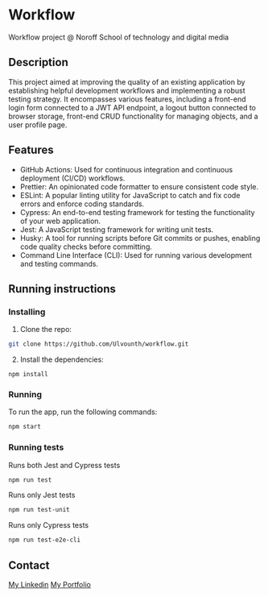 <h1>Workflow</h1>
<p>Workflow project @ Noroff School of technology and digital media</p>

## Description

This project aimed at improving the quality of an existing application by establishing helpful development workflows and implementing a robust testing strategy. It encompasses various features, including a front-end login form connected to a JWT API endpoint, a logout button connected to browser storage, front-end CRUD functionality for managing objects, and a user profile page.

## Features

- GitHub Actions: Used for continuous integration and continuous deployment (CI/CD) workflows.
- Prettier: An opinionated code formatter to ensure consistent code style.
- ESLint: A popular linting utility for JavaScript to catch and fix code errors and enforce coding standards.
- Cypress: An end-to-end testing framework for testing the functionality of your web application.
- Jest: A JavaScript testing framework for writing unit tests.
- Husky: A tool for running scripts before Git commits or pushes, enabling code quality checks before committing.
- Command Line Interface (CLI): Used for running various development and testing commands.

## Running instructions

### Installing

1. Clone the repo:

```bash
git clone https://github.com/Ulvounth/workflow.git
```

2. Install the dependencies:

```
npm install
```

### Running

To run the app, run the following commands:

```bash
npm start
```

### Running tests

Runs both Jest and Cypress tests

```bash
npm run test
```

Runs only Jest tests

```bash
npm run test-unit
```

Runs only Cypress tests

```bash
npm run test-e2e-cli
```

## Contact

[My Linkedin](https://www.linkedin.com/in/andreas-ulvund-98066376/)
[My Portfolio](https://andreasulvund-portfolio.netlify.app/)
